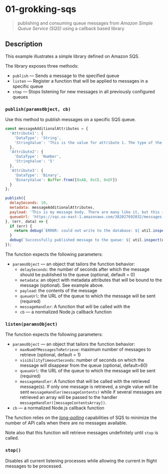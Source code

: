 # 01-grokking-sqs

> publishing and consuming queue messages from *Amazon Simple Queue Service (SQS)* using a callback based library

## Description

This example illustrates a simple library defined on Amazon SQS. 

The library exposes three methods:
+ `publish` &mdash; Sends a message to the specified queue
+ `listen` &mdash; Register a function that will be applied to messages in a specific queue
+ `stop` &mdash; Stops listening for new messages in all previously configured queues


### `publish(paramsObject, cb)`

Use this method to publish messages on a specific SQS queue.

```javascript
const messageAdditionalAttributes = {
  'Attribute1': {
    'DataType': 'String',
    'StringValue': 'This is the value for attribute 1. The type of the attribute is String'
  },
  'Attribute2': {
    'DataType': 'Number',
    'StringValue': '5'
  },
  'Attribute3': {
    'DataType': 'Binary',
    'BinaryValue': Buffer.from([0xAB, 0xCD, 0xEF])
  }
};

publish({ 
  delaySeconds: 10, 
  metadata: messageAdditionalAttributes, 
  payload: 'This is my message body. There are many like it, but this is mine.',
  queueUrl: 'https://sqs.us-east-1.amazonaws.com/382027692032/messages'
}, (err, data) => {
  if (err) {
    return debug(`ERROR: could not write to the database: ${ util.inspect(err) }`);
  }
  debug(`Successfully published message to the queue: ${ util.inspect(data) }`);
});
```
The function expects the following parameters:
+ `paramsObject` &mdash; an object that tailors the function behavior:
  + `delaySeconds`: the number of seconds after which the message should be published to the queue (optional, default = 0)
  + `metadata`: an object with metadata attributes that will be bound to the message (optional). See example above.
  + `payload`: the contents of the message
  + `queueUrl`: the URL of the queue to which the message will be sent (required)
  + `messageHandler`: A function that will be called with the 
  + `cb` &mdash; a normalized Node.js callback function



### `listen(paramsObject)`
The function expects the following parameters:
+ `paramsObject` &mdash; an object that tailors the function behavior:
  + `maxNumOfMessagesToRetrieve`: maximum number of messages to retrieve (optional, default = 1)
  + `visibilityTimeoutSeconds`: number of seconds on which the message will disappear from the queue (optional, default=60)
  + `queueUrl`: the URL of the queue to which the message will be sent (required)
  + `messageHandler`: A function that will be called with the retrieved message(s). If only one message is retrieved, a single value will be sent `messageHandler(messageContents)` while if several messages are retrieved an array will be passed to the handler `messageHandler([messageContentsArray])`.  
+ `cb` &mdash; a normalized Node.js callback function

The function relies on the [*long-polling*](https://docs.aws.amazon.com/AWSSimpleQueueService/latest/SQSDeveloperGuide/sqs-long-polling.html) capabilities of SQS to minimize the number of API calls when there are no messages available. 

Note also that this function will retrieve messages undefinitely until `stop` is called.

### `stop()`
Disables all current listening processes while allowing the current in flight messages to be processed.
